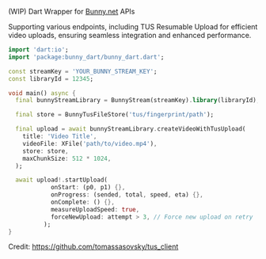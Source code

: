 (WIP) Dart Wrapper for [Bunny.net](https://docs.bunny.net/reference) APIs

Supporting various endpoints, including TUS Resumable Upload for efficient video uploads, ensuring seamless integration and enhanced performance.

``` dart
import 'dart:io';
import 'package:bunny_dart/bunny_dart.dart';

const streamKey = 'YOUR_BUNNY_STREAM_KEY';
const libraryId = 12345;

void main() async {
  final bunnyStreamLibrary = BunnyStream(streamKey).library(libraryId);

  final store = BunnyTusFileStore('tus/fingerprint/path');

  final upload = await bunnyStreamLibrary.createVideoWithTusUpload(
    title: 'Video Title',
    videoFile: XFile('path/to/video.mp4'),
    store: store,
    maxChunkSize: 512 * 1024,
  );

  await upload!.startUpload(
            onStart: (p0, p1) {},
            onProgress: (sended, total, speed, eta) {},
            onComplete: () {},
            measureUploadSpeed: true,
            forceNewUpload: attempt > 3, // Force new upload on retry
          );
}
```

Credit: https://github.com/tomassasovsky/tus_client